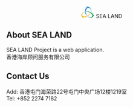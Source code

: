 <p align="center">
    <img src="https://github.com/liangz98/HelloLaravel/blob/master/public/images/logo.png"> SEA LAND
</p>


## About SEA LAND

SEA LAND Project is a web application.  
香港海岸顾问服务有限公司

## Contact Us  
Add: 香港屯门海荣路22号屯门中央广场12楼1219室  
Tel: +852 2274 7182  
